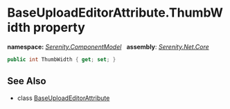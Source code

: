 # BaseUploadEditorAttribute.ThumbWidth property
**namespace:** *[Serenity.ComponentModel](../../README.md#serenity.componentmodel-namespace)*   **assembly**: *[Serenity.Net.Core](../../README.md)*

```csharp
public int ThumbWidth { get; set; }
```

## See Also

* class [BaseUploadEditorAttribute](../BaseUploadEditorAttribute.md)